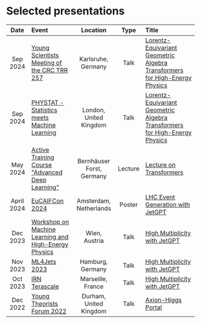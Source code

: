 # Selected presentations

| Date | Event | Location | Type | Title |
| :---: | :--- | :---: | :---: | :--- |
| Sep 2024 | [Young Scientists Meeting of the CRC TRR 257](https://indico.scc.kit.edu/event/4479/) | Karlsruhe, Germany | Talk | [Lorentz-Equivariant Geometric Algebra Transformers for High-Energy Physics](2024/crcys_lgatr_2024.pdf) |
| Sep 2024 | [PHYSTAT - Statistics meets Machine Learning](https://indico.cern.ch/event/1407421/) | London, United Kingdom | Talk | [Lorentz-Equivariant Geometric Algebra Transformers for High-Energy Physics](2024/phystat_lgatr_2024.pdf) |
| May 2024 | [Active Training Course "Advanced Deep Learning"](https://indico.desy.de/event/40560/) | Bernhäuser Forst, Germany | Lecture | [Lecture on Transformers](2024/erum_lecture_2024.pdf) |
| April 2024 | [EuCAIFCon 2024](https://indico.nikhef.nl/event/4875/) | Amsterdam, Netherlands | Poster | [LHC Event Generation with JetGPT](2024/eucaifcon_jetgpt_2024.pdf) |
| Dec 2023 | [Workshop on Machine Learning and High-Energy Physics](https://indico.cern.ch/event/1311972/) | Wien, Austria | Talk | [High Multiplicity with JetGPT](2023/gluehwien_jetgpt_2023.pdf) |
| Nov 2023 | [ML4Jets 2023](https://indico.cern.ch/event/1253794/) | Hamburg, Germany | Talk |  [High Multiplicity with JetGPT](2023/ml4jets_jetgpt_2023.pdf) |
| Oct 2023 | [IRN Terascale](https://indico.in2p3.fr/event/30546/) | Marseille, France |  Talk | [High Multiplicity with JetGPT](2023/terascale_jetgpt_2023.pdf) |
| Dec 2022 | [Young Theorists Forum 2022](https://conference.ippp.dur.ac.uk/event/1141/) | Durham, United Kingdom | Talk | [Axion-Higgs Portal](2022/ytf_axionhiggs_2022.pdf) |